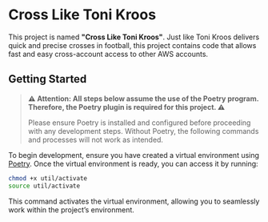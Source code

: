 # Cross Like Toni Kroos

This project is named **"Cross Like Toni Kroos"**.
Just like Toni Kroos delivers quick and precise crosses in football, this project contains code that allows fast and easy cross-account access to other AWS accounts.
## Getting Started

> **⚠️ Attention: All steps below assume the use of the Poetry program. Therefore, the Poetry plugin is required for this project. ⚠️**
>
>Please ensure Poetry is installed and configured before proceeding with any development steps. Without Poetry, the following commands and processes will not work as intended.

To begin development, ensure you have created a virtual environment using [Poetry](https://python-poetry.org). Once the virtual environment is ready, you can access it by running:

```bash
chmod +x util/activate
source util/activate
```

This command activates the virtual environment, allowing you to seamlessly work within the project’s environment.

